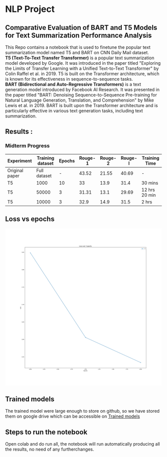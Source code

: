 # NLP Project

## Comparative Evaluation of BART and T5 Models for Text Summarization Performance Analysis

This Repo contains a notebook that is used to finetune the popular text summarization model named T5 and BART on CNN Daily Mail dataset.<br>
**T5 (Text-To-Text Transfer Transformer)** is a popular text summarization model developed by Google. It was introduced in the paper titled "Exploring the Limits of Transfer Learning with a Unified Text-to-Text Transformer" by Colin Raffel et al. in 2019. T5 is built on the Transformer architecture, which is known for its effectiveness in sequence-to-sequence tasks.<br>
**BART (Bidirectional and Auto-Regressive Transformers)** is a text generation model introduced by Facebook AI Research. It was presented in the paper titled "BART: Denoising Sequence-to-Sequence Pre-training for Natural Language Generation, Translation, and Comprehension" by Mike Lewis et al. in 2019. BART is built upon the Transformer architecture and is particularly effective in various text generation tasks, including text summarization. <br>

## Results  :
### Midterm Progress

| Experiment | Training dataset| Epochs | Rouge-1 | Rouge-2 | Rouge-l | Training Time |
|----------|----------|----------|----------|----------|----------|----------|
|   Original paper |   Full dataset  |   -  |   43.52  |   21.55  |   40.69  |   -  |
|   T5 |   1000  |   10  |   33  |   13.9  |   31.4  |   30 mins  |
|   T5 |   50000  |   3  |   31.31  |   13.1  |   29.69  |   12 hrs 20 min  |
|   T5  |   10000  |   3  |   32.9  |   14.9  |   31.5  |   2 hrs  |


## Loss vs epochs
![loss](https://github.com/bananighosh/T5-vs-BART-text-summarization/blob/main/epoch_vs_loss_50k.png)

## Trained models

The trained model were large enough to store on github, so we have stored them on google drive which can be accessible on [Trained models](https://drive.google.com/drive/folders/1AAR4XpzcYlQE8bYkzguA4x3-2QFNuK0c?usp=drive_link)

## Steps to run the notebook

Open colab and do run all, the notebook will run automatically producing all the results, no need of any furtherchanges.

